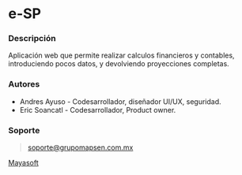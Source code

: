 # e-SP

### Descripción
Aplicación web que permite realizar calculos financieros y contables, introduciendo pocos datos, y devolviendo proyecciones completas.

### Autores
* Andres Ayuso - Codesarrollador, diseñador UI/UX, seguridad.
* Eric Soancatl - Codesarrollador, Product owner.

### Soporte
> soporte@grupomapsen.com.mx

[Mayasoft](https://mayasoft.grupomapsen.com.mx)

